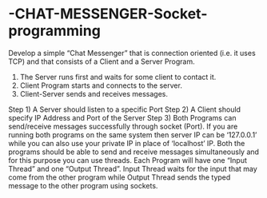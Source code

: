 # -CHAT-MESSENGER-Socket-programming


Develop a simple “Chat Messenger” that is connection oriented (i.e. it uses TCP) and that consists of a Client and a
Server Program.
1) The Server runs first and waits for some client to contact it.
2) Client Program starts and connects to the server.
3) Client-Server sends and receives messages.

Step 1) A Server should listen to a specific Port
Step 2) A Client should specify IP Address and Port of the Server
Step 3) Both Programs can send/receive messages successfully through socket (Port). If you are running
both programs on the same system then server IP can be ‘127.0.0.1’ while you can also use your private IP in
place of ‘localhost’ IP.
Both the programs should be able to send and receive messages simultaneously and for this purpose you can use
threads. Each Program will have one “Input Thread” and one “Output Thread”. Input Thread waits for the input that
may come from the other program while Output Thread sends the typed message to the other program using
sockets.
